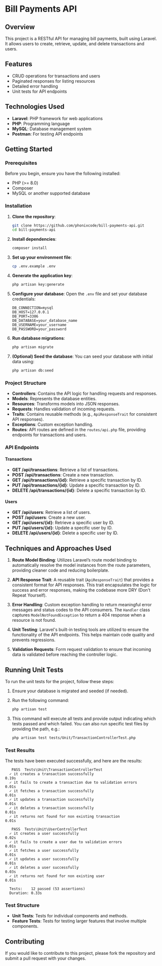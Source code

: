 # Bill Payments API

## Overview

This project is a RESTful API for managing bill payments, built using Laravel. It allows users to create, retrieve, update, and delete transactions and users.

## Features

- CRUD operations for transactions and users
- Paginated responses for listing resources
- Detailed error handling
- Unit tests for API endpoints

## Technologies Used

- **Laravel**: PHP framework for web applications
- **PHP**: Programming language
- **MySQL**: Database management system
- **Postman**: For testing API endpoints

## Getting Started

### Prerequisites

Before you begin, ensure you have the following installed:

- PHP (>= 8.0)
- Composer
- MySQL or another supported database

### Installation

1. **Clone the repository**:
   ```bash
   git clone https://github.com/phonixcode/bill-payments-api.git
   cd bill-payments-api
   ```

2. **Install dependencies**:
   ```bash
   composer install
   ```

3. **Set up your environment file**:
   ```bash
   cp .env.example .env
   ```

4. **Generate the application key**:
   ```bash
   php artisan key:generate
   ```

5. **Configure your database**: 
   Open the `.env` file and set your database credentials:
   ```env
   DB_CONNECTION=mysql
   DB_HOST=127.0.0.1
   DB_PORT=3306
   DB_DATABASE=your_database_name
   DB_USERNAME=your_username
   DB_PASSWORD=your_password
   ```

6. **Run database migrations**:
   ```bash
   php artisan migrate
   ```

7. **(Optional) Seed the database**: 
   You can seed your database with initial data using:
   ```bash
   php artisan db:seed
   ```

### Project Structure

- **Controllers**: Contains the API logic for handling requests and responses.
- **Models**: Represents the database entities.
- **Resources**: Transforms models into JSON responses.
- **Requests**: Handles validation of incoming requests.
- **Traits**: Contains reusable methods (e.g., `ApiResponseTrait` for consistent API responses).
- **Exceptions**: Custom exception handling.
- **Routes**: API routes are defined in the `routes/api.php` file, providing endpoints for transactions and users.

### API Endpoints

#### Transactions

- **GET /api/transactions**: Retrieve a list of transactions.
- **POST /api/transactions**: Create a new transaction.
- **GET /api/transactions/{id}**: Retrieve a specific transaction by ID.
- **PUT /api/transactions/{id}**: Update a specific transaction by ID.
- **DELETE /api/transactions/{id}**: Delete a specific transaction by ID.

#### Users

- **GET /api/users**: Retrieve a list of users.
- **POST /api/users**: Create a new user.
- **GET /api/users/{id}**: Retrieve a specific user by ID.
- **PUT /api/users/{id}**: Update a specific user by ID.
- **DELETE /api/users/{id}**: Delete a specific user by ID.

## Techniques and Approaches Used

1. **Route Model Binding**: Utilizes Laravel’s route model binding to automatically resolve the model instances from the route parameters, providing cleaner code and reducing boilerplate.

2. **API Response Trait**: A reusable trait (`ApiResponseTrait`) that provides a consistent format for API responses. This trait encapsulates the logic for success and error responses, making the codebase more DRY (Don't Repeat Yourself).

3. **Error Handling**: Custom exception handling to return meaningful error messages and status codes to the API consumers. The `Handler` class captures `ModelNotFoundException` to return a 404 response when a resource is not found.

4. **Unit Testing**: Laravel's built-in testing tools are utilized to ensure the functionality of the API endpoints. This helps maintain code quality and prevents regressions.

5. **Validation Requests**: Form request validation to ensure that incoming data is validated before reaching the controller logic.

## Running Unit Tests

To run the unit tests for the project, follow these steps:

1. Ensure your database is migrated and seeded (if needed).
2. Run the following command:
   ```bash
   php artisan test
   ```

3. This command will execute all tests and provide output indicating which tests passed and which failed. You can also run specific test files by providing the path, e.g.:
   ```bash
   php artisan test tests/Unit/TransactionControllerTest.php
   ```

### Test Results

The tests have been executed successfully, and here are the results:

```
   PASS  Tests\Unit\TransactionControllerTest
  ✓ it creates a transaction successfully                                                                                                        0.19s  
  ✓ it fails to create a transaction due to validation errors                                                                                    0.01s  
  ✓ it fetches a transaction successfully                                                                                                        0.01s  
  ✓ it updates a transaction successfully                                                                                                        0.01s  
  ✓ it deletes a transaction successfully                                                                                                        0.01s  
  ✓ it returns not found for non existing transaction                                                                                            0.01s  

   PASS  Tests\Unit\UserControllerTest
  ✓ it creates a user successfully                                                                                                               0.02s  
  ✓ it fails to create a user due to validation errors                                                                                           0.01s  
  ✓ it fetches a user successfully                                                                                                               0.01s  
  ✓ it updates a user successfully                                                                                                               0.01s  
  ✓ it deletes a user successfully                                                                                                               0.03s  
  ✓ it returns not found for non existing user                                                                                                   0.01s  

  Tests:    12 passed (53 assertions)
  Duration: 0.33s
```

### Test Structure

- **Unit Tests**: Tests for individual components and methods.
- **Feature Tests**: Tests for testing larger features that involve multiple components.

## Contributing

If you would like to contribute to this project, please fork the repository and submit a pull request with your changes.
